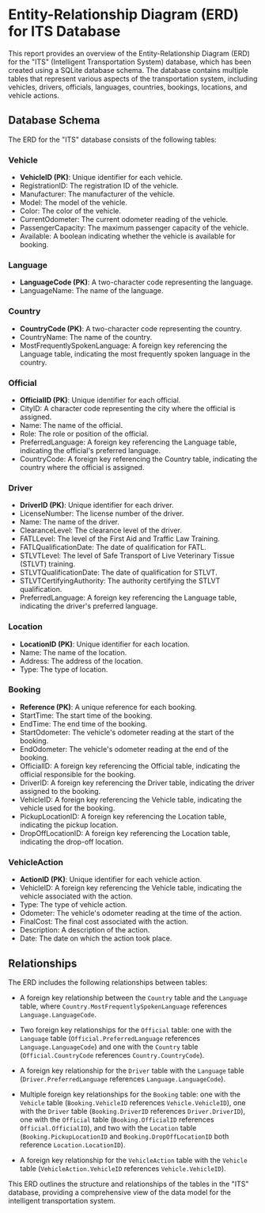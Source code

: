# Entity-Relationship Diagram (ERD) for ITS Database

This report provides an overview of the Entity-Relationship Diagram (ERD) for the "ITS" (Intelligent Transportation System) database, which has been created using a SQLite database schema. The database contains multiple tables that represent various aspects of the transportation system, including vehicles, drivers, officials, languages, countries, bookings, locations, and vehicle actions.

## Database Schema

The ERD for the "ITS" database consists of the following tables:

### Vehicle
- **VehicleID (PK)**: Unique identifier for each vehicle.
- RegistrationID: The registration ID of the vehicle.
- Manufacturer: The manufacturer of the vehicle.
- Model: The model of the vehicle.
- Color: The color of the vehicle.
- CurrentOdometer: The current odometer reading of the vehicle.
- PassengerCapacity: The maximum passenger capacity of the vehicle.
- Available: A boolean indicating whether the vehicle is available for booking.

### Language
- **LanguageCode (PK)**: A two-character code representing the language.
- LanguageName: The name of the language.

### Country
- **CountryCode (PK)**: A two-character code representing the country.
- CountryName: The name of the country.
- MostFrequentlySpokenLanguage: A foreign key referencing the Language table, indicating the most frequently spoken language in the country.

### Official
- **OfficialID (PK)**: Unique identifier for each official.
- CityID: A character code representing the city where the official is assigned.
- Name: The name of the official.
- Role: The role or position of the official.
- PreferredLanguage: A foreign key referencing the Language table, indicating the official's preferred language.
- CountryCode: A foreign key referencing the Country table, indicating the country where the official is assigned.

### Driver
- **DriverID (PK)**: Unique identifier for each driver.
- LicenseNumber: The license number of the driver.
- Name: The name of the driver.
- ClearanceLevel: The clearance level of the driver.
- FATLLevel: The level of the First Aid and Traffic Law Training.
- FATLQualificationDate: The date of qualification for FATL.
- STLVTLevel: The level of Safe Transport of Live Veterinary Tissue (STLVT) training.
- STLVTQualificationDate: The date of qualification for STLVT.
- STLVTCertifyingAuthority: The authority certifying the STLVT qualification.
- PreferredLanguage: A foreign key referencing the Language table, indicating the driver's preferred language.

### Location
- **LocationID (PK)**: Unique identifier for each location.
- Name: The name of the location.
- Address: The address of the location.
- Type: The type of location.

### Booking
- **Reference (PK)**: A unique reference for each booking.
- StartTime: The start time of the booking.
- EndTime: The end time of the booking.
- StartOdometer: The vehicle's odometer reading at the start of the booking.
- EndOdometer: The vehicle's odometer reading at the end of the booking.
- OfficialID: A foreign key referencing the Official table, indicating the official responsible for the booking.
- DriverID: A foreign key referencing the Driver table, indicating the driver assigned to the booking.
- VehicleID: A foreign key referencing the Vehicle table, indicating the vehicle used for the booking.
- PickupLocationID: A foreign key referencing the Location table, indicating the pickup location.
- DropOffLocationID: A foreign key referencing the Location table, indicating the drop-off location.

### VehicleAction
- **ActionID (PK)**: Unique identifier for each vehicle action.
- VehicleID: A foreign key referencing the Vehicle table, indicating the vehicle associated with the action.
- Type: The type of vehicle action.
- Odometer: The vehicle's odometer reading at the time of the action.
- FinalCost: The final cost associated with the action.
- Description: A description of the action.
- Date: The date on which the action took place.

## Relationships

The ERD includes the following relationships between tables:

- A foreign key relationship between the `Country` table and the `Language` table, where `Country.MostFrequentlySpokenLanguage` references `Language.LanguageCode`.

- Two foreign key relationships for the `Official` table: one with the `Language` table (`Official.PreferredLanguage` references `Language.LanguageCode`) and one with the `Country` table (`Official.CountryCode` references `Country.CountryCode`).

- A foreign key relationship for the `Driver` table with the `Language` table (`Driver.PreferredLanguage` references `Language.LanguageCode`).

- Multiple foreign key relationships for the `Booking` table: one with the `Vehicle` table (`Booking.VehicleID` references `Vehicle.VehicleID`), one with the `Driver` table (`Booking.DriverID` references `Driver.DriverID`), one with the `Official` table (`Booking.OfficialID` references `Official.OfficialID`), and two with the `Location` table (`Booking.PickupLocationID` and `Booking.DropOffLocationID` both reference `Location.LocationID`).

- A foreign key relationship for the `VehicleAction` table with the `Vehicle` table (`VehicleAction.VehicleID` references `Vehicle.VehicleID`).

This ERD outlines the structure and relationships of the tables in the "ITS" database, providing a comprehensive view of the data model for the intelligent transportation system.